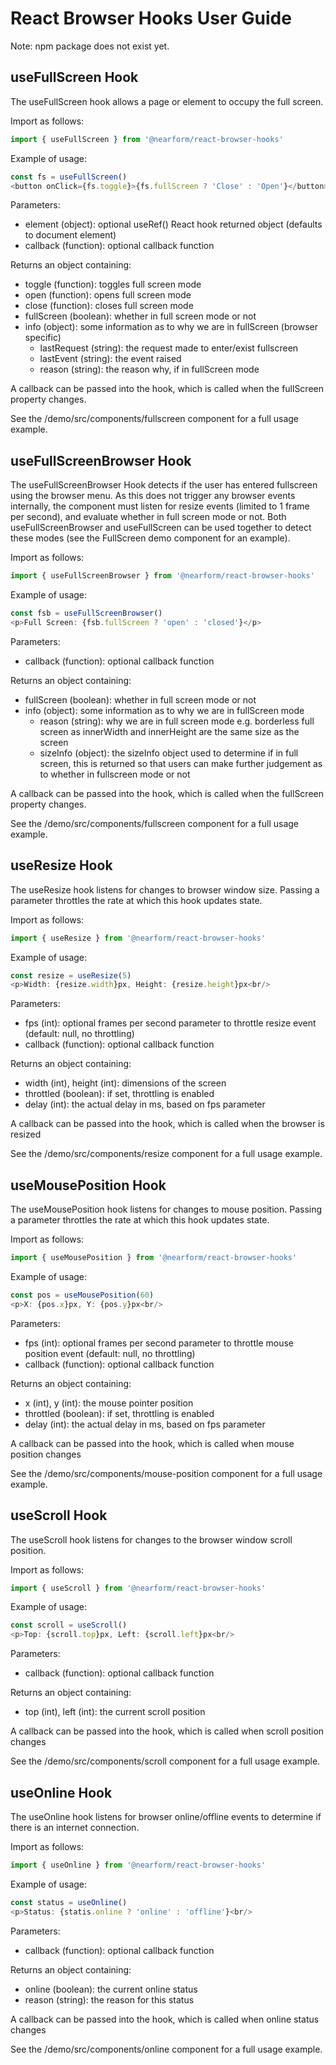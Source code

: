 # React Browser Hooks User Guide

Note: npm package does not exist yet.

## useFullScreen Hook

The useFullScreen hook allows a page or element to occupy the full screen.

Import as follows:

```javascript
import { useFullScreen } from '@nearform/react-browser-hooks' 
```

Example of usage:

```javascript
const fs = useFullScreen()
<button onClick={fs.toggle}>{fs.fullScreen ? 'Close' : 'Open'}</button>
```

Parameters:
- element (object): optional useRef() React hook returned object (defaults to document element)
- callback (function): optional callback function

Returns an object containing:
- toggle (function): toggles full screen mode
- open (function): opens full screen mode
- close (function): closes full screen mode
- fullScreen (boolean): whether in full screen mode or not
- info (object): some information as to why we are in fullScreen (browser specific)
    - lastRequest (string): the request made to enter/exist fullscreen
    - lastEvent (string): the event raised
    - reason (string): the reason why, if in fullScreen mode

A callback can be passed into the hook, which is called when the fullScreen property changes.

See the /demo/src/components/fullscreen component for a full usage example.

## useFullScreenBrowser Hook

The useFullScreenBrowser Hook detects if the user has entered fullscreen using the browser menu.  As this does not trigger any browser events internally, the component must listen for resize events (limited to 1 frame per second), and evaluate whether in full screen mode or not. Both useFullScreenBrowser and useFullScreen can be used together to detect these modes (see the FullScreen demo component for an example).

Import as follows:

```javascript
import { useFullScreenBrowser } from '@nearform/react-browser-hooks' 
```

Example of usage:

```javascript
const fsb = useFullScreenBrowser()
<p>Full Screen: {fsb.fullScreen ? 'open' : 'closed'}</p>
```

Parameters:
- callback (function): optional callback function

Returns an object containing:
- fullScreen (boolean): whether in full screen mode or not
- info (object): some information as to why we are in fullScreen mode
    - reason (string): why we are in full screen mode e.g. borderless full screen as innerWidth and innerHeight are the same size as the screen
    - sizeInfo (object): the sizeInfo object used to determine if in full screen, this is returned so that users can make further judgement as to whether in fullscreen mode or not

A callback can be passed into the hook, which is called when the fullScreen property changes.

See the /demo/src/components/fullscreen component for a full usage example.

## useResize Hook

The useResize hook listens for changes to browser window size.  Passing a parameter throttles the rate at which this hook updates state.

Import as follows:

```javascript
import { useResize } from '@nearform/react-browser-hooks' 
```

Example of usage:

```javascript
const resize = useResize(5)
<p>Width: {resize.width}px, Height: {resize.height}px<br/>
```

Parameters:
- fps (int): optional frames per second parameter to throttle resize event (default: null, no throttling)
- callback (function): optional callback function

Returns an object containing:
- width (int), height (int): dimensions of the screen
- throttled (boolean): if set, throttling is enabled
- delay (int): the actual delay in ms, based on fps parameter

A callback can be passed into the hook, which is called when the browser is resized

See the /demo/src/components/resize component for a full usage example.

## useMousePosition Hook

The useMousePosition hook listens for changes to mouse position.  Passing a parameter throttles the rate at which this hook updates state.

Import as follows:

```javascript
import { useMousePosition } from '@nearform/react-browser-hooks' 
```

Example of usage:

```javascript
const pos = useMousePosition(60)
<p>X: {pos.x}px, Y: {pos.y}px<br/>
```

Parameters:
- fps (int): optional frames per second parameter to throttle mouse position event (default: null, no throttling)
- callback (function): optional callback function

Returns an object containing:
- x (int), y (int): the mouse pointer position
- throttled (boolean): if set, throttling is enabled
- delay (int): the actual delay in ms, based on fps parameter

A callback can be passed into the hook, which is called when mouse position changes

See the /demo/src/components/mouse-position component for a full usage example.

## useScroll Hook

The useScroll hook listens for changes to the browser window scroll position.  

Import as follows:

```javascript
import { useScroll } from '@nearform/react-browser-hooks' 
```

Example of usage:

```javascript
const scroll = useScroll()
<p>Top: {scroll.top}px, Left: {scroll.left}px<br/>
```

Parameters:
- callback (function): optional callback function

Returns an object containing:
- top (int), left (int): the current scroll position

A callback can be passed into the hook, which is called when scroll position changes

See the /demo/src/components/scroll component for a full usage example.

## useOnline Hook

The useOnline hook listens for browser online/offline events to determine if there is an internet connection.

Import as follows:

```javascript
import { useOnline } from '@nearform/react-browser-hooks' 
```

Example of usage:

```javascript
const status = useOnline()
<p>Status: {statis.online ? 'online' : 'offline'}<br/>
```

Parameters:
- callback (function): optional callback function

Returns an object containing:
- online (boolean): the current online status
- reason (string): the reason for this status

A callback can be passed into the hook, which is called when online status changes

See the /demo/src/components/online component for a full usage example.